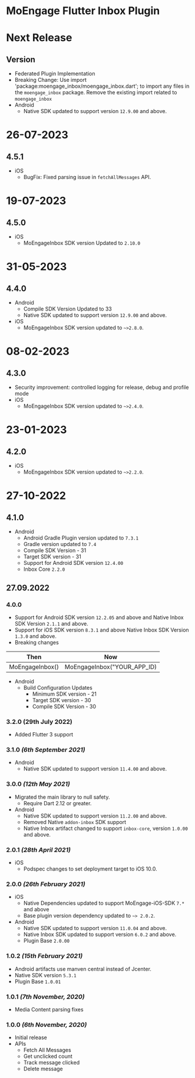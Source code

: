 # MoEngage Flutter Inbox Plugin

# Next Release

## Version
- Federated Plugin Implementation
- Breaking Change: Use import 'package:moengage_inbox/moengage_inbox.dart'; to import any files in the `moengage_inbox` package. Remove the existing import related to `moengage_inbox`
- Android
  - Native SDK updated to support version `12.9.00` and above.

# 26-07-2023

## 4.5.1
- iOS
  - BugFix: Fixed parsing issue in `fetchAllMessages` API.
  
# 19-07-2023

## 4.5.0
- iOS
  - MoEngageInbox SDK version Updated to `2.10.0`

# 31-05-2023

## 4.4.0
- Android
  - Compile SDK Version Updated to 33
  - Native SDK updated to support version `12.9.00` and above.
- iOS
    - MoEngageInbox SDK version updated to `~>2.8.0`.
    
# 08-02-2023
## 4.3.0
- Security improvement: controlled logging for release, debug and profile mode
- iOS
    - MoEngageInbox SDK version updated to `~>2.4.0`.

# 23-01-2023
## 4.2.0
- iOS
    - MoEngageInbox SDK version updated to `~>2.2.0`.
    
# 27-10-2022

## 4.1.0
- Android
    - Android Gradle Plugin version updated to `7.3.1`
    - Gradle version updated to `7.4`
    - Compile SDK Version - 31
    - Target SDK version - 31
    - Support for Android SDK version `12.4.00`
    - Inbox Core `2.2.0`

## 27.09.2022

### 4.0.0
- Support for Android SDK version `12.2.05` and above and Native Inbox SDK Version `2.1.1` and above.
- Support for iOS SDK version `8.3.1` and above Native Inbox SDK Version `1.3.0` and above.
- Breaking changes

| Then            | Now                         |
|-----------------|-----------------------------|
| MoEngageInbox() | MoEngageInbox("YOUR_APP_ID) |

- Android
  - Build Configuration Updates
    - Minimum SDK version - 21
    - Target SDK version - 30
    - Compile SDK Version - 30

### 3.2.0 (29th July 2022)
- Added Flutter 3 support

### 3.1.0 *(6th September 2021)*
- Android
  - Native SDK updated to support version `11.4.00` and above.
  
### 3.0.0 *(12th May 2021)*
- Migrated the main library to null safety.
    - Require Dart 2.12 or greater.
- Android
    - Native SDK updated to support version `11.2.00` and above.
    - Removed Native `addon-inbox` SDK support
    - Native Inbox artifact changed to support `inbox-core`, version `1.0.00` and above.

### 2.0.1 *(28th April 2021)*
- iOS
    - Podspec changes to set deployment target to iOS 10.0.

### 2.0.0 *(26th February 2021)*
- iOS 
    - Native Dependencies updated to support MoEngage-iOS-SDK `7.*` and above
    - Base plugin version dependency updated to `~> 2.0.2`.
- Android 
    - Native SDK updated to support version `11.0.04` and above.
    - Native Inbox SDK updated to support version `6.0.2` and above.
    - Plugin Base `2.0.00`

### 1.0.2 *(15th February 2021)*
- Android artifacts use manven central instead of Jcenter.
- Native SDK version `5.3.1`
- Plugin Base `1.0.01`

### 1.0.1  *(7th November, 2020)*
- Media Content parsing fixes

### 1.0.0  *(6th November, 2020)*
- Initial release
- APIs
  - Fetch All Messages
  - Get unclicked count
  - Track message clicked
  - Delete message
